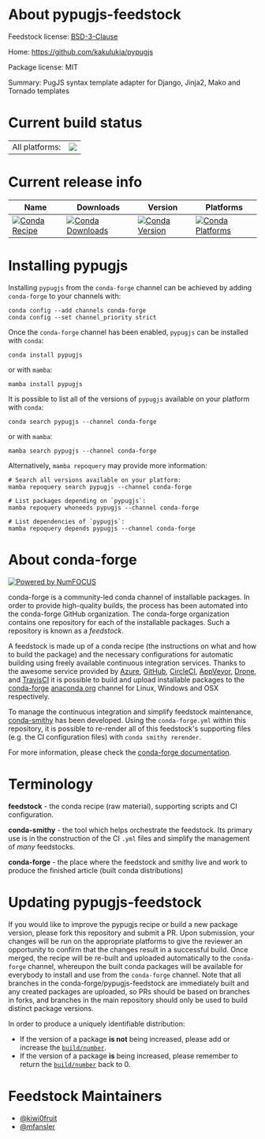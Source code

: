 About pypugjs-feedstock
=======================

Feedstock license: [BSD-3-Clause](https://github.com/conda-forge/pypugjs-feedstock/blob/main/LICENSE.txt)

Home: https://github.com/kakulukia/pypugjs

Package license: MIT

Summary: PugJS syntax template adapter for Django, Jinja2, Mako and Tornado templates

Current build status
====================


<table><tr><td>All platforms:</td>
    <td>
      <a href="https://dev.azure.com/conda-forge/feedstock-builds/_build/latest?definitionId=6118&branchName=main">
        <img src="https://dev.azure.com/conda-forge/feedstock-builds/_apis/build/status/pypugjs-feedstock?branchName=main">
      </a>
    </td>
  </tr>
</table>

Current release info
====================

| Name | Downloads | Version | Platforms |
| --- | --- | --- | --- |
| [![Conda Recipe](https://img.shields.io/badge/recipe-pypugjs-green.svg)](https://anaconda.org/conda-forge/pypugjs) | [![Conda Downloads](https://img.shields.io/conda/dn/conda-forge/pypugjs.svg)](https://anaconda.org/conda-forge/pypugjs) | [![Conda Version](https://img.shields.io/conda/vn/conda-forge/pypugjs.svg)](https://anaconda.org/conda-forge/pypugjs) | [![Conda Platforms](https://img.shields.io/conda/pn/conda-forge/pypugjs.svg)](https://anaconda.org/conda-forge/pypugjs) |

Installing pypugjs
==================

Installing `pypugjs` from the `conda-forge` channel can be achieved by adding `conda-forge` to your channels with:

```
conda config --add channels conda-forge
conda config --set channel_priority strict
```

Once the `conda-forge` channel has been enabled, `pypugjs` can be installed with `conda`:

```
conda install pypugjs
```

or with `mamba`:

```
mamba install pypugjs
```

It is possible to list all of the versions of `pypugjs` available on your platform with `conda`:

```
conda search pypugjs --channel conda-forge
```

or with `mamba`:

```
mamba search pypugjs --channel conda-forge
```

Alternatively, `mamba repoquery` may provide more information:

```
# Search all versions available on your platform:
mamba repoquery search pypugjs --channel conda-forge

# List packages depending on `pypugjs`:
mamba repoquery whoneeds pypugjs --channel conda-forge

# List dependencies of `pypugjs`:
mamba repoquery depends pypugjs --channel conda-forge
```


About conda-forge
=================

[![Powered by
NumFOCUS](https://img.shields.io/badge/powered%20by-NumFOCUS-orange.svg?style=flat&colorA=E1523D&colorB=007D8A)](https://numfocus.org)

conda-forge is a community-led conda channel of installable packages.
In order to provide high-quality builds, the process has been automated into the
conda-forge GitHub organization. The conda-forge organization contains one repository
for each of the installable packages. Such a repository is known as a *feedstock*.

A feedstock is made up of a conda recipe (the instructions on what and how to build
the package) and the necessary configurations for automatic building using freely
available continuous integration services. Thanks to the awesome service provided by
[Azure](https://azure.microsoft.com/en-us/services/devops/), [GitHub](https://github.com/),
[CircleCI](https://circleci.com/), [AppVeyor](https://www.appveyor.com/),
[Drone](https://cloud.drone.io/welcome), and [TravisCI](https://travis-ci.com/)
it is possible to build and upload installable packages to the
[conda-forge](https://anaconda.org/conda-forge) [anaconda.org](https://anaconda.org/)
channel for Linux, Windows and OSX respectively.

To manage the continuous integration and simplify feedstock maintenance,
[conda-smithy](https://github.com/conda-forge/conda-smithy) has been developed.
Using the ``conda-forge.yml`` within this repository, it is possible to re-render all of
this feedstock's supporting files (e.g. the CI configuration files) with ``conda smithy rerender``.

For more information, please check the [conda-forge documentation](https://conda-forge.org/docs/).

Terminology
===========

**feedstock** - the conda recipe (raw material), supporting scripts and CI configuration.

**conda-smithy** - the tool which helps orchestrate the feedstock.
                   Its primary use is in the construction of the CI ``.yml`` files
                   and simplify the management of *many* feedstocks.

**conda-forge** - the place where the feedstock and smithy live and work to
                  produce the finished article (built conda distributions)


Updating pypugjs-feedstock
==========================

If you would like to improve the pypugjs recipe or build a new
package version, please fork this repository and submit a PR. Upon submission,
your changes will be run on the appropriate platforms to give the reviewer an
opportunity to confirm that the changes result in a successful build. Once
merged, the recipe will be re-built and uploaded automatically to the
`conda-forge` channel, whereupon the built conda packages will be available for
everybody to install and use from the `conda-forge` channel.
Note that all branches in the conda-forge/pypugjs-feedstock are
immediately built and any created packages are uploaded, so PRs should be based
on branches in forks, and branches in the main repository should only be used to
build distinct package versions.

In order to produce a uniquely identifiable distribution:
 * If the version of a package **is not** being increased, please add or increase
   the [``build/number``](https://docs.conda.io/projects/conda-build/en/latest/resources/define-metadata.html#build-number-and-string).
 * If the version of a package **is** being increased, please remember to return
   the [``build/number``](https://docs.conda.io/projects/conda-build/en/latest/resources/define-metadata.html#build-number-and-string)
   back to 0.

Feedstock Maintainers
=====================

* [@kiwi0fruit](https://github.com/kiwi0fruit/)
* [@mfansler](https://github.com/mfansler/)

